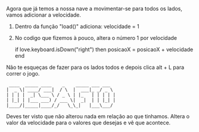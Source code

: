 
Agora que já temos a nossa nave a movimentar-se para todos os lados, vamos adicionar a velocidade.

1. Dentro da função "load()" adiciona:
   velocidade = 1

2. No codigo que fizemos à pouco, altera o número 1 por velocidade

   if love.keyboard.isDown("right") then
     posicaoX = posicaoX + velocidade
   end

Não te esqueças de fazer para os lados todos e depois clica alt + L para correr o jogo.


     ____  _____ ____    _    _____ ___ ___  
    |  _ \| ____/ ___|  / \  |  ___|_ _/ _ \
    | | | |  _| \___ \ / _ \ | |_   | | | | |
    | |_| | |___ ___) / ___ \|  _|  | | |_| |
    |____/|_____|____/_/   \_\_|   |___\___/


Deves ter visto que não alterou nada em relação ao que tinhamos.
Altera o valor da velocidade para o valores que desejas e vê que acontece.